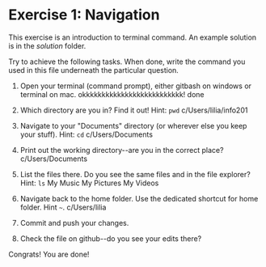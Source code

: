 # Exercise 1: Navigation

This exercise is an introduction to terminal command.
An example solution is in the _solution_ folder.

Try to achieve the following tasks.  When done, write the command you
used in this file underneath the particular question.

1. Open your terminal (command prompt), either gitbash on windows or
   terminal on mac.
   okkkkkkkkkkkkkkkkkkkkkkkkkk! done
2. Which directory are you in?  Find it out!  Hint: `pwd`
   c/Users/lilia/info201
3. Navigate to your "Documents" directory (or wherever else you keep
   your stuff).  Hint: `cd`
   c/Users/Documents
4. Print out the working directory--are you in the correct place?
   c/Users/Documents
5. List the files there.  Do you see the same files and in the file
   explorer?  Hint: `ls`
   My Music My Pictures My Videos
6. Navigate back to the home folder.  Use the dedicated shortcut for
   home folder.  Hint `~`.
   c/Users/lilia
7. Commit and push your changes.

8. Check the file on github--do you see your edits there?

Congrats!  You are done!
